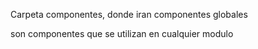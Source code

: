 Carpeta componentes,
donde iran componentes globales

son componentes que se utilizan en cualquier modulo